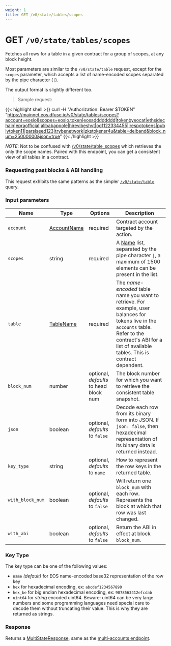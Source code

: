 ```yaml
---
weight: 1
title: GET /v0/state/tables/scopes
---
```


# GET `/v0/state/tables/scopes`

Fetches all rows for a table in a given contract for a group of
scopes, at any block height.

Most parameters are similar to the `/v0/state/table` request, except
for the `scopes` parameter, which accepts a list of name-encoded scopes
separated by the pipe character (`|`).

The output format is slightly different too.

> Sample request:

{{< highlight shell >}}
curl -H "Authorization: Bearer $TOKEN" \
    "https://mainnet.eos.dfuse.io/v0/state/tables/scopes?account=eosio&scopes=eosio.token|eosadddddddd|tokenbyeocat|ethsidechain|epraofficial|alibabapoole|hirevibeshvt|oo1122334455|irespotokens|publytoken11|parslseed123|trybenetwork|zkstokensr4u&table=delband&block_num=25000000&json=true"
{{< /highlight >}}

*NOTE*: Not to be confused with
[/v0/state/table_scopes](#rest-get-v0-state-table-scopes) which
retrieves the only the scope names. Paired with this endpoint, you can
get a consistent view of all tables in a contract.


### Requesting past blocks & ABI handling

This request exhibits the same patterns as the simpler
[`/v0/state/table`](#rest-get-v0-state-table) query.


### Input parameters

Name | Type | Options | Description
-----|------|---------|------------
`account` | [AccountName](#type-AccountName) | required | Contract account targeted by the action.
`scopes` | string | required | A [Name](#type-Name) list, separated by the pipe character <code>&#124;</code>, a maximum of 1500 elements can be present in the list.
`table` | [TableName](#type-TableName) | required | The _name-encoded_ table name you want to retrieve.  For example, user balances for tokens live in the `accounts` table.  Refer to the contract's ABI for a list of available tables.  This is contract dependent.
`block_num` | number | optional, _defaults_ to head block num | The block number for which you want to retrieve the consistent table snapshot.
`json` | boolean | optional, _defaults_ to `false` | Decode each row from its binary form into JSON. If `json: false`, then hexadecimal representation of its binary data is returned instead.
`key_type` | string | optional, _defaults_ to `name` | How to represent the row keys in the returned table.
`with_block_num` | boolean | optional, _defaults_ to `false` | Will return one `block_num` with each row. Represents the block at which that row was last changed.
`with_abi` | boolean | optional, _defaults_ to `false` | Return the ABI in effect at block `block_num`.

<!---
FIXME: This KeyType is duplicated from `state-tables-scopes.md` and `state-table.md`
-->


### Key Type

The key type can be one of the following values:

 * `name` _(default)_ for EOS name-encoded base32 representation of the row key
 * `hex` for hexadecimal encoding, ex: `abcdef1234567890`
 * `hex_be` for big endian hexadecimal encoding, ex: `9078563412efcdab`
 * `uint64` for *string* encoded uint64. Beware: uint64 can be very large numbers and some programming languages need special care to decode them without truncating their value. This is why they are returned as strings.

### Response

Returns a [MultiStateResponse](#type-MultiStateResponse), same as the [multi-accounts endpoint](#rest-get-v0-state-tables-accounts).
